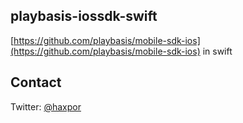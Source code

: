 ## playbasis-iossdk-swift
[https://github.com/playbasis/mobile-sdk-ios](https://github.com/playbasis/mobile-sdk-ios) in swift

## Contact
Twitter: [@haxpor](https://twitter.com/haxpor)
